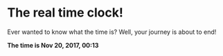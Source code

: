# The real time clock!

Ever wanted to know what the time is? Well, your journey is about to end!

**The time is Nov 20, 2017, 00:13**